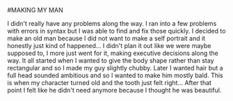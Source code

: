 #MAKING MY MAN

I didn't really have any problems along the way. I ran into a few problems with errors in syntax but I was able to find and fix those quickly. I decided to make an old man because I did not want to make a self portrait and it honestly just kind of happened... I didn't plan it out like we were maybe supposed to, I more just went for it, making executive decisions along the way. It all started when I wanted to give the body shape rather than stay rectangular and so I made my guy slightly chubby. Later I wanted hair but a full head sounded ambitious and so I wanted to make him mostly bald. This is when my character turned old and the tooth just felt right... After that point I felt like he didn't need anymore because I thought he was beautiful.

